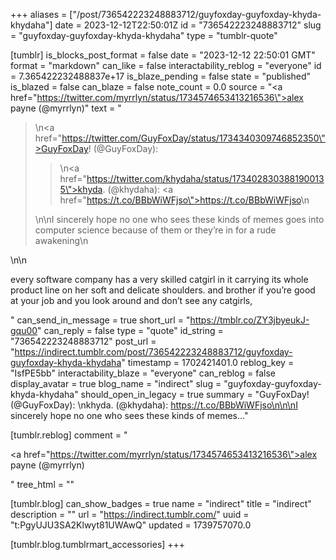 +++
aliases = ["/post/736542223248883712/guyfoxday-guyfoxday-khyda-khydaha"]
date = 2023-12-12T22:50:01Z
id = "736542223248883712"
slug = "guyfoxday-guyfoxday-khyda-khydaha"
type = "tumblr-quote"

[tumblr]
is_blocks_post_format = false
date = "2023-12-12 22:50:01 GMT"
format = "markdown"
can_like = false
interactability_reblog = "everyone"
id = 7.365422232488837e+17
is_blaze_pending = false
state = "published"
is_blazed = false
can_blaze = false
note_count = 0.0
source = "<a href=\"https://twitter.com/myrrlyn/status/1734574653413216536\">alex payne (@myrrlyn)</a>"
text = "<blockquote><p>\n<a href=\"https://twitter.com/GuyFoxDay/status/1734340309746852350\">GuyFoxDay! (@GuyFoxDay)</a>: </p><blockquote><p>\n<a href=\"https://twitter.com/khydaha/status/1734028303881900135\">khyda. (@khydaha)</a>: <a href=\"https://t.co/BBbWiWFjso\">https://t.co/BBbWiWFjso</a>\n</p></blockquote>\n\nI sincerely hope no one who sees these kinds of memes goes into computer science because of them or they&rsquo;re in for a rude awakening\n</blockquote>\n\n<p>every software company has a very skilled catgirl in it carrying its whole product line on her soft and delicate shoulders. and brother if you’re good at your job and you look around and don’t see any catgirls,</p>"
can_send_in_message = true
short_url = "https://tmblr.co/ZY3jbyeukJ-gqu00"
can_reply = false
type = "quote"
id_string = "736542223248883712"
post_url = "https://indirect.tumblr.com/post/736542223248883712/guyfoxday-guyfoxday-khyda-khydaha"
timestamp = 1702421401.0
reblog_key = "IsfPE5bb"
interactability_blaze = "everyone"
can_reblog = false
display_avatar = true
blog_name = "indirect"
slug = "guyfoxday-guyfoxday-khyda-khydaha"
should_open_in_legacy = true
summary = "GuyFoxDay! (@GuyFoxDay):  \nkhyda. (@khydaha): https://t.co/BBbWiWFjso\n\n\nI sincerely hope no one who sees these kinds of memes..."

[tumblr.reblog]
comment = "<p><a href=\"https://twitter.com/myrrlyn/status/1734574653413216536\">alex payne (@myrrlyn)</a></p>"
tree_html = ""

[tumblr.blog]
can_show_badges = true
name = "indirect"
title = "indirect"
description = ""
url = "https://indirect.tumblr.com/"
uuid = "t:PgyUJU3SA2Klwyt81UWAwQ"
updated = 1739757070.0

[tumblr.blog.tumblrmart_accessories]
+++

